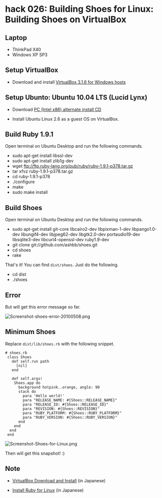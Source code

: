 hack 026: Building Shoes for Linux: Building Shoes on VirtualBox
================================================================

Laptop
------

- ThinkPad X40
- Windows XP SP3


Setup VirtualBox
----------------

- Download and install [VirtualBox 3.1.6 for Windows hosts](http://download.virtualbox.org/virtualbox/3.1.6/VirtualBox-3.1.6-59338-Win.exe)


Setup Ubunto: Ubuntu 10.04 LTS (Lucid Lynx)
-------------------------------------------

- Download [PC (Intel x86) alternate install CD](http://www.ftp.ne.jp/Linux/packages/ubuntu/releases-cd/lucid/ubuntu-10.04-alternate-i386.iso)

- Install Ubuntu Linux 2.6 as a guest OS on VirtualBox.


Build Ruby 1.9.1
----------------

Open terminal on Ubuntu Desktop and run the following commands.

- sudo apt-get install libssl-dev   
- sudo apt-get install zlib1g-dev   
- wget ftp://ftp.ruby-lang.org/pub/ruby/ruby-1.9.1-p378.tar.gz   
- tar xfvz ruby-1.9.1-p378.tar.gz   
- cd ruby-1.9.1-p378   
- ./configure    
- make   
- sudo make install   


Build Shoes
-----------

Open terminal on Ubuntu Desktop and run the following commands.

- sudo apt-get install git-core libcairo2-dev libpixman-1-dev libpango1.0-dev libungif4-dev libjpeg62-dev libgtk2.0-dev portaudio19-dev libsqlite3-dev libcurl4-openssl-dev ruby1.9-dev   
- git clone git://github.com/ashbb/shoes.git   
- cd shoes   
- rake   

That's it! You can find `dist/shoes`. Just do the following.

- cd dist   
- ./shoes   


Error
-----

But will get this error message so far.

![Screenshot-shoes-error-20100508.png](http://github.com/ashbb/shoes_hack_note/raw/master/img/Screenshot-shoes-error-20100508.png)


Minimum Shoes
-------------

Replace `dist/lib/shoes.rb` with the following snippet. 

	# shoes.rb
	 class Shoes
	   def self.run path
	     [nil]
	   end
	
	   def self.args!
	    Shoes.app do
	      background hotpink..orange, angle: 90
	      stack do
	        para 'Hello world!'
	        para "RELEASE_NAME: #{Shoes::RELEASE_NAME}"
	        para "RELEASE_ID: #{Shoes::RELEASE_ID}"
	        para "REVISION: #{Shoes::REVISION}"
	        para "RUBY_PLATFORM: #{Shoes::RUBY_PLATFORM}"
	        para "RUBY_VERSION: #{Shoes::RUBY_VERSION}"
	      end
	    end
	  end
	 end

![Screenshot-Shoes-for-Linux.png](http://github.com/ashbb/shoes_hack_note/raw/master/img/Screenshot-Shoes-for-Linux.png)

Then will get this snapshot! :)


Note
----

- [VirtualBox Download and Install](http://linux.owlnet.jp/virtualbox01.html) (in Japanese)

- [Install Ruby for Linux](http://ref.xaio.jp/ruby/install/linux) (in Japanese)
